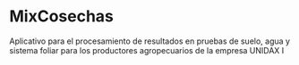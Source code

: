 # MixCosechas
 Aplicativo para el procesamiento de resultados en pruebas de suelo, agua y sistema foliar para los productores agropecuarios de la empresa UNIDAX I

